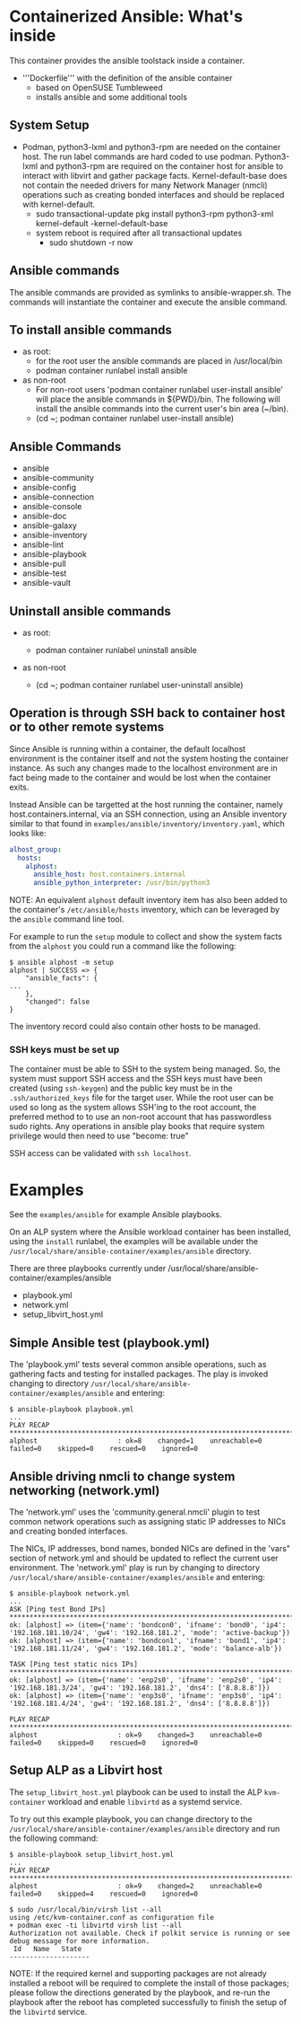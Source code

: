 # Containerized Ansible: What's inside #

This container provides the ansible toolstack inside a container.
* '''Dockerfile''' with the definition of the ansible container
  * based on OpenSUSE Tumbleweed
  * installs ansible and some additional tools
## System Setup ##
* Podman, python3-lxml and python3-rpm are needed on the container host. The run label commands are hard coded to use podman. Python3-lxml and python3-rpm  are required on the container host for ansible to interact with libvirt and gather package facts. Kernel-default-base does not contain the needed drivers for many Network Manager (nmcli) operations such as creating bonded interfaces and should be replaced with kernel-default.
  * sudo transactional-update pkg install python3-rpm python3-xml kernel-default -kernel-default-base
  * system reboot is required after all transactional updates
    * sudo shutdown -r now

## Ansible commands
The ansible commands are provided as symlinks to ansible-wrapper.sh.
The commands will instantiate the container and execute the ansible
command.

## To install ansible commands ##

* as root:
  * for the root user the ansible commands are placed in /usr/local/bin
  * podman container runlabel install ansible
* as non-root
  * For non-root users 'podman container runlabel user-install ansible' will place the ansible commands in ${PWD}/bin. The following will install the ansible commands into the current user's bin area (~/bin).
  * (cd ~; podman container runlabel user-install ansible)

## Ansible Commands ##
* ansible
* ansible-community
* ansible-config
* ansible-connection
* ansible-console
* ansible-doc
* ansible-galaxy
* ansible-inventory
* ansible-lint
* ansible-playbook
* ansible-pull
* ansible-test
* ansible-vault

## Uninstall ansible commands  ##
* as root:
  * podman container runlabel uninstall ansible
* as non-root

  * (cd ~; podman container runlabel user-uninstall ansible)

## Operation is through SSH back to container host or to other remote systems  ##
Since Ansible is running within a container, the default localhost environment
is the container itself and not the system hosting the container instance. As
such any changes made to the localhost environment are in fact being made to
the container and would be lost when the container exits.

Instead Ansible can be targetted at the host running the container, namely
host.containers.internal, via an SSH connection, using an Ansible inventory
similar to that found in `examples/ansible/inventory/inventory.yaml`, which
looks like:

```yaml
alhost_group:
  hosts:
    alphost:
      ansible_host: host.containers.internal
      ansible_python_interpreter: /usr/bin/python3
```

NOTE: An equivalent `alphost` default inventory item has also been added to
the container's `/etc/ansible/hosts` inventory, which can be leveraged by the
`ansible` command line tool.

For example to run the `setup` module to collect and show the system facts
from the `alphost` you could run a command like the following:

```shell
$ ansible alphost -m setup
alphost | SUCCESS => {
    "ansible_facts": {
...
    },
    "changed": false
}
```

The inventory record could also contain other hosts to be managed.

### SSH keys must be set up ###
The container must be able to SSH to the system being managed. So, the system must support SSH access and
the SSH keys must have been created (using `ssh-keygen`) and the public key must be in the `.ssh/authorized_keys` file for the
target user. While the root user can be used so long as the system allows SSH'ing to the root account,
the preferred method to to use an non-root account that has passwordless sudo rights. Any operations in ansible
play books that require system privilege would then need to use "become: true"

SSH access can be validated with `ssh localhost`.


# Examples

See the `examples/ansible` for example Ansible playbooks.

On an ALP system where the Ansible workload container has been installed,
using the `install` runlabel, the examples will be available under the
`/usr/local/share/ansible-container/examples/ansible` directory.

There are three playbooks currently under /usr/local/share/ansible-container/examples/ansible
* playbook.yml
* network.yml
* setup_libvirt_host.yml


## Simple Ansible test (playbook.yml)
The 'playbook.yml' tests several common ansible operations, such as gathering facts and testing for installed packages.
The play is invoked changing to directory `/usr/local/share/ansible-container/examples/ansible` and entering:
```shell
$ ansible-playbook playbook.yml
...
PLAY RECAP ***************************************************************************************************************
alphost                    : ok=8    changed=1    unreachable=0    failed=0    skipped=0    rescued=0    ignored=0   
```

## Ansible driving nmcli to change system networking (network.yml)
The 'network.yml' uses the 'community.general.nmcli' plugin to test common network operations such as assigning static IP addresses to NICs and creating bonded interfaces.

The NICs, IP addresses, bond names, bonded NICs are defined in the 'vars" section of network.yml and should be updated to reflect the current user environment. The 'network.yml' play is run by changing to directory `/usr/local/share/ansible-container/examples/ansible` and entering:
```shell
$ ansible-playbook network.yml 
...
ASK [Ping test Bond IPs] ************************************************************************************************
ok: [alphost] => (item={'name': 'bondcon0', 'ifname': 'bond0', 'ip4': '192.168.181.10/24', 'gw4': '192.168.181.2', 'mode': 'active-backup'})
ok: [alphost] => (item={'name': 'bondcon1', 'ifname': 'bond1', 'ip4': '192.168.181.11/24', 'gw4': '192.168.181.2', 'mode': 'balance-alb'})

TASK [Ping test static nics IPs] *****************************************************************************************
ok: [alphost] => (item={'name': 'enp2s0', 'ifname': 'enp2s0', 'ip4': '192.168.181.3/24', 'gw4': '192.168.181.2', 'dns4': ['8.8.8.8']})
ok: [alphost] => (item={'name': 'enp3s0', 'ifname': 'enp3s0', 'ip4': '192.168.181.4/24', 'gw4': '192.168.181.2', 'dns4': ['8.8.8.8']})

PLAY RECAP ***************************************************************************************************************
alphost                    : ok=9    changed=3    unreachable=0    failed=0    skipped=0    rescued=0    ignored=0   
```

## Setup ALP as a Libvirt host

The `setup_libvirt_host.yml` playbook can be used to install the ALP
`kvm-container` workload and enable `libvirtd` as a systemd service.

To try out this example playbook, you can change directory to the
`/usr/local/share/ansible-container/examples/ansible` directory and
run the following command:

```shell
$ ansible-playbook setup_libvirt_host.yml
...
PLAY RECAP *****************************************************************************************************************************
alphost                    : ok=9    changed=2    unreachable=0    failed=0    skipped=4    rescued=0    ignored=0

$ sudo /usr/local/bin/virsh list --all
using /etc/kvm-container.conf as configuration file
+ podman exec -ti libvirtd virsh list --all
Authorization not available. Check if polkit service is running or see debug message for more information.
 Id   Name   State
--------------------
```

NOTE: If the required kernel and supporting packages are not already
installed a reboot will be required to complete the install of those
packages; please follow the directions generated by the playbook, and
re-run the playbook after the reboot has completed successfully to
finish the setup of the `libvirtd` service.

